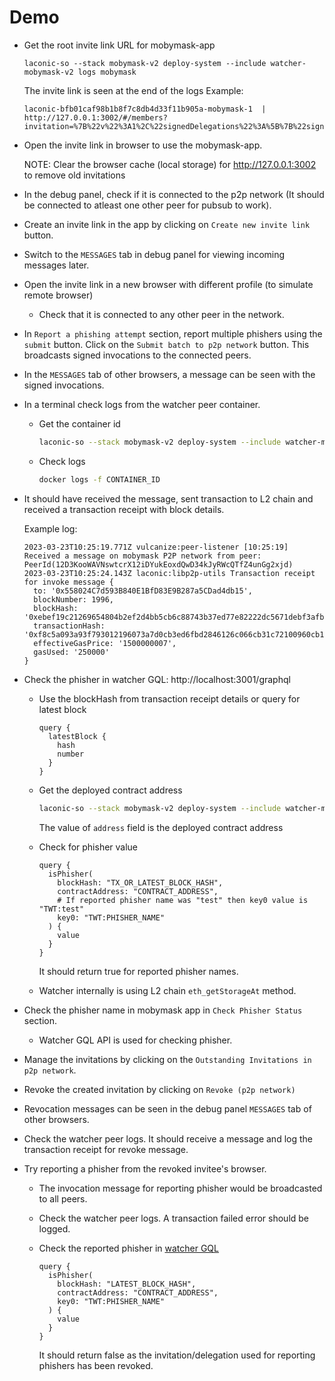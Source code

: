 # Demo

* Get the root invite link URL for mobymask-app

  ```
  laconic-so --stack mobymask-v2 deploy-system --include watcher-mobymask-v2 logs mobymask
  ```

  The invite link is seen at the end of the logs
  Example:
  ```
  laconic-bfb01caf98b1b8f7c8db4d33f11b905a-mobymask-1  | http://127.0.0.1:3002/#/members?invitation=%7B%22v%22%3A1%2C%22signedDelegations%22%3A%5B%7B%22signature%22%3A%220x7559bd412f02677d60820e38243acf61547f79339395a34f7d4e1630e645aeb30535fc219f79b6fbd3af0ce3bd05132ad46d2b274a9fbc4c36bc71edd09850891b%22%2C%22delegation%22%3A%7B%22delegate%22%3A%220xc0838c92B2b71756E0eAD5B3C1e1F186baeEAAac%22%2C%22authority%22%3A%220x0000000000000000000000000000000000000000000000000000000000000000%22%2C%22caveats%22%3A%5B%7B%22enforcer%22%3A%220x558024C7d593B840E1BfD83E9B287a5CDad4db15%22%2C%22terms%22%3A%220x0000000000000000000000000000000000000000000000000000000000000000%22%7D%5D%7D%7D%5D%2C%22key%22%3A%220x98da9805821f1802196443e578fd32af567bababa0a249c07c82df01ecaa7d8d%22%7D
  ```

* Open the invite link in browser to use the mobymask-app.

  NOTE: Clear the browser cache (local storage) for http://127.0.0.1:3002 to remove old invitations

* In the debug panel, check if it is connected to the p2p network (It should be connected to atleast one other peer for pubsub to work).

* Create an invite link in the app by clicking on `Create new invite link` button.

* Switch to the `MESSAGES` tab in debug panel for viewing incoming messages later.

* Open the invite link in a new browser with different profile (to simulate remote browser)
  * Check that it is connected to any other peer in the network.

* In `Report a phishing attempt` section, report multiple phishers using the `submit` button. Click on the `Submit batch to p2p network` button. This broadcasts signed invocations to the connected peers.

* In the `MESSAGES` tab of other browsers, a message can be seen with the signed invocations.

* In a terminal check logs from the watcher peer container.

  * Get the container id

    ```bash
    laconic-so --stack mobymask-v2 deploy-system --include watcher-mobymask-v2 ps | grep mobymask-watcher-peer
    ```

  * Check logs

    ```bash
    docker logs -f CONTAINER_ID
    ```

* It should have received the message, sent transaction to L2 chain and received a transaction receipt with block details.

  Example log:

  ```
  2023-03-23T10:25:19.771Z vulcanize:peer-listener [10:25:19] Received a message on mobymask P2P network from peer: PeerId(12D3KooWAVNswtcrX12iDYukEoxdQwD34kJyRWcQTfZ4unGg2xjd)
  2023-03-23T10:25:24.143Z laconic:libp2p-utils Transaction receipt for invoke message {
    to: '0x558024C7d593B840E1BfD83E9B287a5CDad4db15',
    blockNumber: 1996,
    blockHash: '0xebef19c21269654804b2ef2d4bb5cb6c88743b37ed77e82222dc5671debf3afb',
    transactionHash: '0xf8c5a093a93f793012196073a7d0cb3ed6fbd2846126c066cb31c72100960cb1',
    effectiveGasPrice: '1500000007',
    gasUsed: '250000'
  }
  ```

* Check the phisher in watcher GQL: http://localhost:3001/graphql
  * Use the blockHash from transaction receipt details or query for latest block

    ```gql
    query {
      latestBlock {
        hash
        number
      }
    }
    ```

  * Get the deployed contract address

    ```bash
    laconic-so --stack mobymask-v2 deploy-system --include watcher-mobymask-v2 exec mobymask-app "cat src/config.json"
    ```

    The value of `address` field is the deployed contract address

  * Check for phisher value

    ```gql
    query {
      isPhisher(
        blockHash: "TX_OR_LATEST_BLOCK_HASH",
        contractAddress: "CONTRACT_ADDRESS",
        # If reported phisher name was "test" then key0 value is "TWT:test"
        key0: "TWT:PHISHER_NAME"
      ) {
        value
      }
    }
    ```

    It should return true for reported phisher names.

  * Watcher internally is using L2 chain `eth_getStorageAt` method.

* Check the phisher name in mobymask app in `Check Phisher Status` section.
    * Watcher GQL API is used for checking phisher.

* Manage the invitations by clicking on the `Outstanding Invitations in p2p network`.

* Revoke the created invitation by clicking on `Revoke (p2p network)`

* Revocation messages can be seen in the debug panel `MESSAGES` tab of other browsers.

* Check the watcher peer logs. It should receive a message and log the transaction receipt for revoke message.

* Try reporting a phisher from the revoked invitee's browser.

  * The invocation message for reporting phisher would be broadcasted to all peers.

  * Check the watcher peer logs. A transaction failed error should be logged.

  * Check the reported phisher in [watcher GQL](https://localhost:3001/graphql)

    ```gql
    query {
      isPhisher(
        blockHash: "LATEST_BLOCK_HASH",
        contractAddress: "CONTRACT_ADDRESS",
        key0: "TWT:PHISHER_NAME"
      ) {
        value
      }
    }
    ```

    It should return false as the invitation/delegation used for reporting phishers has been revoked.
